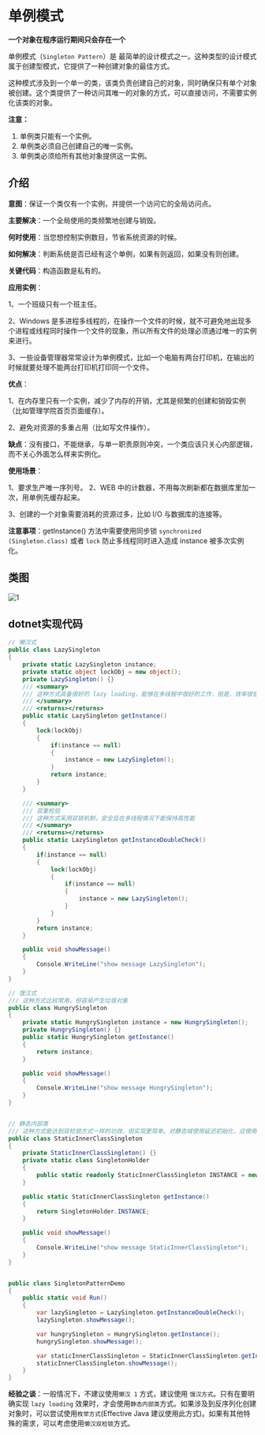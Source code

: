 # 单例模式

**一个对象在程序运行期间只会存在一个**

单例模式（`Singleton Pattern`）是 最简单的设计模式之一。这种类型的设计模式属于创建型模式，它提供了一种创建对象的最佳方式。

这种模式涉及到一个单一的类，该类负责创建自己的对象，同时确保只有单个对象被创建。这个类提供了一种访问其唯一的对象的方式，可以直接访问，不需要实例化该类的对象。

**注意：**

1. 单例类只能有一个实例。
1. 单例类必须自己创建自己的唯一实例。
1. 单例类必须给所有其他对象提供这一实例。

## 介绍

**意图**：保证一个类仅有一个实例，并提供一个访问它的全局访问点。

**主要解决**：一个全局使用的类频繁地创建与销毁。

**何时使用**：当您想控制实例数目，节省系统资源的时候。

**如何解决**：判断系统是否已经有这个单例，如果有则返回，如果没有则创建。

**关键代码**：构造函数是私有的。

**应用实例**：

1、一个班级只有一个班主任。

2、Windows 是多进程多线程的，在操作一个文件的时候，就不可避免地出现多个进程或线程同时操作一个文件的现象，所以所有文件的处理必须通过唯一的实例来进行。

3、一些设备管理器常常设计为单例模式，比如一个电脑有两台打印机，在输出的时候就要处理不能两台打印机打印同一个文件。

**优点**：

1、在内存里只有一个实例，减少了内存的开销，尤其是频繁的创建和销毁实例（比如管理学院首页页面缓存）。

2、避免对资源的多重占用（比如写文件操作）。

**缺点**：没有接口，不能继承，与单一职责原则冲突，一个类应该只关心内部逻辑，而不关心外面怎么样来实例化。

**使用场景**：

1、要求生产唯一序列号。
2、WEB 中的计数器，不用每次刷新都在数据库里加一次，用单例先缓存起来。

3、创建的一个对象需要消耗的资源过多，比如 I/O 与数据库的连接等。

**注意事项**：getInstance() 方法中需要使用同步锁 `synchronized (Singleton.class)` 或者 `lock` 防止多线程同时进入造成 instance 被多次实例化。

## 类图

![1](http://cdn.go99.top/docs/other/designpattern/singleton1.png)

## dotnet实现代码

```csharp
// 懒汉式
public class LazySingleton
{
    private static LazySingleton instance;
    private static object lockObj = new object();
    private LazySingleton() {}
    /// <summary>
    /// 这种方式具备很好的 lazy loading，能够在多线程中很好的工作，但是，效率很低，99% 情况下不需要同步
    /// </summary>
    /// <returns></returns>
    public static LazySingleton getInstance()
    {
        lock(lockObj)
        {
            if(instance == null)
            {
                instance = new LazySingleton();
            }
            return instance;
        }
    }

    /// <summary>
    /// 双重校验
    /// 这种方式采用双锁机制，安全且在多线程情况下能保持高性能
    /// </summary>
    /// <returns></returns>
    public static LazySingleton getInstanceDoubleCheck()
    {
        if(instance == null)
        {
            lock(lockObj)
            {
                if(instance == null)
                {
                    instance = new LazySingleton();
                }
            }
        }
        return instance;
    }

    public void showMessage()
    {
        Console.WriteLine("show message LazySingleton");
    }
}

// 饿汉式
/// 这种方式比较常用，但容易产生垃圾对象
public class HungrySingleton
{
    private static HungrySingleton instance = new HungrySingleton();
    private HungrySingleton() {}
    public static HungrySingleton getInstance()
    {
        return instance;
    }

    public void showMessage()
    {
        Console.WriteLine("show message HungrySingleton");
    }
}


// 静态内部类
/// 这种方式能达到双检锁方式一样的功效，但实现更简单。对静态域使用延迟初始化，应使用这种方式而不是双检锁方式。这种方式只适用于静态域的情况，双检锁方式可在实例域需要延迟初始化时使用
public class StaticInnerClassSingleton
{
    private StaticInnerClassSingleton() {}
    private static class SingletonHolder
    {
        public static readonly StaticInnerClassSingleton INSTANCE = new StaticInnerClassSingleton();
    }

    public static StaticInnerClassSingleton getInstance()
    {
        return SingletonHolder.INSTANCE;
    }

    public void showMessage()
    {
        Console.WriteLine("show message StaticInnerClassSingleton");
    }
}


public class SingletonPatternDemo
{
    public static void Run()
    {
        var lazySingleton = LazySingleton.getInstanceDoubleCheck();
        lazySingleton.showMessage();

        var hungrySingleton = HungrySingleton.getInstance();
        hungrySingleton.showMessage();

        var staticInnerClassSingleton = StaticInnerClassSingleton.getInstance();
        staticInnerClassSingleton.showMessage();
    }
}
```

**经验之谈**：一般情况下，不建议使用`懒汉 1` 方式，建议使用 `饿汉方式`。只有在要明确实现 `lazy loading` 效果时，才会使用`静态内部类`方式。如果涉及到反序列化创建对象时，可以尝试使用`枚举方式`(Effective Java 建议使用此方式)。如果有其他特殊的需求，可以考虑使用`懒汉双检锁`方式。